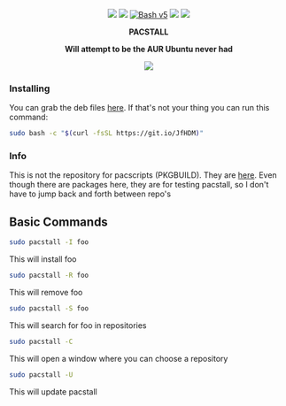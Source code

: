 <p align="center">
<a href="./LICENSE"><img src="https://img.shields.io/badge/license-GPL-blue.svg?style=flat-square&logo"></a>
<a href="https://github.com/Henryws/pacstall/releases/latest"><img src="https://img.shields.io/github/v/release/Henryws/pacstall?color=red&style=flat-square"></a>
<a href="https://www.gnu.org/software/bash/"><img src="https://img.shields.io/badge/bash-v5-brightgreen?style=flat-square&logo" alt="Bash v5"></a>
  <a href="https://github.com/Henryws/pacstall/issues"><img src="https://img.shields.io/github/issues/Henryws/pacstall?style=flat-square"></a>
<a href="https://github.com/Henryws/pacstall/actions?query=workflow%3A%22test+install+script%22"><img src="https://img.shields.io/github/workflow/status/Henryws/pacstall/test%20install%20script?style=flat-square"></a>
</p>

<p align="center"><b>PACSTALL</b></p>
<p align="center"><b>Will attempt to be the AUR Ubuntu never had</b></p>

<p align="center">
<a href="https://github.com/Henryws/pacstall"><img src="https://raw.githubusercontent.com/Henryws/pacstall/master/website-images/example.gif"></a>
</p>

### Installing

You can grab the deb files [here](https://github.com/Henryws/pacstall/releases/latest). If that's not your thing you can run this command:

```bash
sudo bash -c "$(curl -fsSL https://git.io/JfHDM)"
```

### Info
This is not the repository for pacscripts (PKGBUILD). They are [here](https://github.com/Henryws/pacstall-programs). Even though there are packages here, they are for testing pacstall, so I don't have to jump back and forth between repo's


## Basic Commands

```bash
sudo pacstall -I foo
``` 
This will install foo

```bash
sudo pacstall -R foo
```
This will remove foo

```bash
sudo pacstall -S foo
```
This will search for foo in repositories

```bash
sudo pacstall -C
```
This will open a window where you can choose a repository

```bash
sudo pacstall -U
```
This will update pacstall
